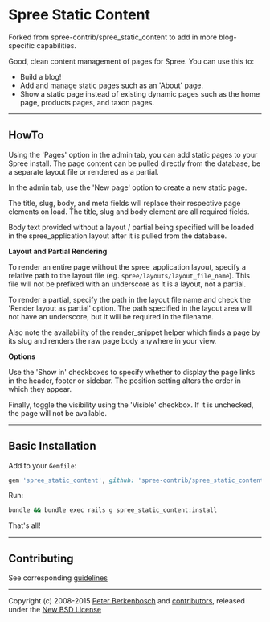 # Spree Static Content

Forked from spree-contrib/spree_static_content to add in more blog-specific capabilities.

Good, clean content management of pages for Spree. You can use this to:

- Build a blog!
- Add and manage static pages such as an 'About' page.
- Show a static page instead of existing dynamic pages such as the home page,
  products pages, and taxon pages.
---

## HowTo

Using the 'Pages' option in the admin tab, you can add static pages to your Spree install. The page content can
be pulled directly from the database, be a separate layout file or rendered as a partial.

In the admin tab, use the 'New page' option to create a new static page.

The title, slug, body, and meta fields will replace their respective page elements on load. The title, slug and
body element are all required fields.

Body text provided without a layout / partial being specified will be loaded in the spree_application layout after
it is pulled from the database.

**Layout and Partial Rendering**

To render an entire page without the spree_application layout, specify a relative path to the layout file (eg.
`spree/layouts/layout_file_name`). This file will not be prefixed with an underscore as it is a layout, not a partial.

To render a partial, specify the path in the layout file name and check the 'Render layout as partial' option. The
path specified in the layout area will not have an underscore, but it will be required in the filename.

Also note the availability of the render_snippet helper which finds a page by its slug and renders the raw page
body anywhere in your view.

**Options**

Use the 'Show in' checkboxes to specify whether to display the page links in the header, footer or sidebar. The
position setting alters the order in which they appear.

Finally, toggle the visibility using the 'Visible' checkbox. If it is unchecked, the page will not be available.

---

## Basic Installation

Add to your `Gemfile`:

```ruby
gem 'spree_static_content', github: 'spree-contrib/spree_static_content', branch: '3-0-stable'
```

Run:

```sh
bundle && bundle exec rails g spree_static_content:install
```

That's all!

---

## Contributing

See corresponding [guidelines][2]

---

Copyright (c) 2008-2015 [Peter Berkenbosch][4] and [contributors][5], released under the [New BSD License][6]

[2]: https://github.com/spree-contrib/spree_static_content/blob/3-0-stable/CONTRIBUTING.md
[3]: https://github.com/spree-contrib/spree_static_content/issues
[4]: https://github.com/peterberkenbosch
[5]: https://github.com/spree-contrib/spree_static_content/graphs/contributors
[6]: https://github.com/spree-contrib/spree_static_content/blob/3-0-stable/LICENSE.md

